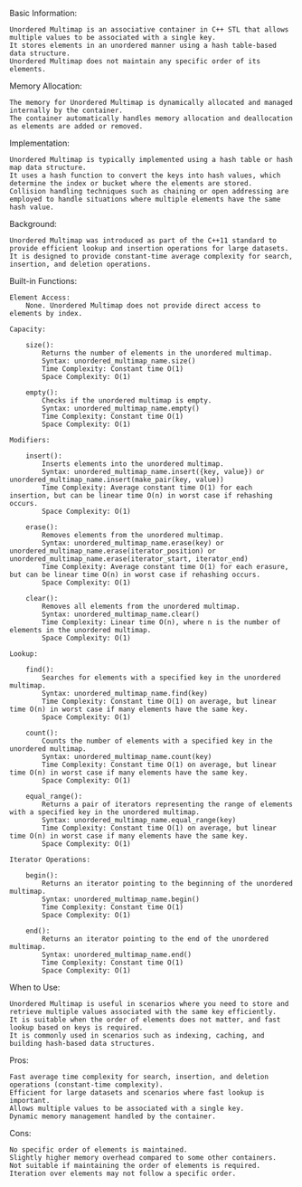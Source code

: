 Basic Information:

    Unordered Multimap is an associative container in C++ STL that allows multiple values to be associated with a single key.
    It stores elements in an unordered manner using a hash table-based data structure.
    Unordered Multimap does not maintain any specific order of its elements.

Memory Allocation:

    The memory for Unordered Multimap is dynamically allocated and managed internally by the container.
    The container automatically handles memory allocation and deallocation as elements are added or removed.

Implementation:

    Unordered Multimap is typically implemented using a hash table or hash map data structure.
    It uses a hash function to convert the keys into hash values, which determine the index or bucket where the elements are stored.
    Collision handling techniques such as chaining or open addressing are employed to handle situations where multiple elements have the same hash value.

Background:

    Unordered Multimap was introduced as part of the C++11 standard to provide efficient lookup and insertion operations for large datasets.
    It is designed to provide constant-time average complexity for search, insertion, and deletion operations.

Built-in Functions:

    Element Access:
        None. Unordered Multimap does not provide direct access to elements by index.

    Capacity:

        size():
            Returns the number of elements in the unordered multimap.
            Syntax: unordered_multimap_name.size()
            Time Complexity: Constant time O(1)
            Space Complexity: O(1)

        empty():
            Checks if the unordered multimap is empty.
            Syntax: unordered_multimap_name.empty()
            Time Complexity: Constant time O(1)
            Space Complexity: O(1)

    Modifiers:

        insert():
            Inserts elements into the unordered multimap.
            Syntax: unordered_multimap_name.insert({key, value}) or unordered_multimap_name.insert(make_pair(key, value))
            Time Complexity: Average constant time O(1) for each insertion, but can be linear time O(n) in worst case if rehashing occurs.
            Space Complexity: O(1)

        erase():
            Removes elements from the unordered multimap.
            Syntax: unordered_multimap_name.erase(key) or unordered_multimap_name.erase(iterator_position) or unordered_multimap_name.erase(iterator_start, iterator_end)
            Time Complexity: Average constant time O(1) for each erasure, but can be linear time O(n) in worst case if rehashing occurs.
            Space Complexity: O(1)

        clear():
            Removes all elements from the unordered multimap.
            Syntax: unordered_multimap_name.clear()
            Time Complexity: Linear time O(n), where n is the number of elements in the unordered multimap.
            Space Complexity: O(1)

    Lookup:

        find():
            Searches for elements with a specified key in the unordered multimap.
            Syntax: unordered_multimap_name.find(key)
            Time Complexity: Constant time O(1) on average, but linear time O(n) in worst case if many elements have the same key.
            Space Complexity: O(1)

        count():
            Counts the number of elements with a specified key in the unordered multimap.
            Syntax: unordered_multimap_name.count(key)
            Time Complexity: Constant time O(1) on average, but linear time O(n) in worst case if many elements have the same key.
            Space Complexity: O(1)

        equal_range():
            Returns a pair of iterators representing the range of elements with a specified key in the unordered multimap.
            Syntax: unordered_multimap_name.equal_range(key)
            Time Complexity: Constant time O(1) on average, but linear time O(n) in worst case if many elements have the same key.
            Space Complexity: O(1)

    Iterator Operations:

        begin():
            Returns an iterator pointing to the beginning of the unordered multimap.
            Syntax: unordered_multimap_name.begin()
            Time Complexity: Constant time O(1)
            Space Complexity: O(1)

        end():
            Returns an iterator pointing to the end of the unordered multimap.
            Syntax: unordered_multimap_name.end()
            Time Complexity: Constant time O(1)
            Space Complexity: O(1)


When to Use:

    Unordered Multimap is useful in scenarios where you need to store and retrieve multiple values associated with the same key efficiently.
    It is suitable when the order of elements does not matter, and fast lookup based on keys is required.
    It is commonly used in scenarios such as indexing, caching, and building hash-based data structures.

Pros:

    Fast average time complexity for search, insertion, and deletion operations (constant-time complexity).
    Efficient for large datasets and scenarios where fast lookup is important.
    Allows multiple values to be associated with a single key.
    Dynamic memory management handled by the container.

Cons:

    No specific order of elements is maintained.
    Slightly higher memory overhead compared to some other containers.
    Not suitable if maintaining the order of elements is required.
    Iteration over elements may not follow a specific order.